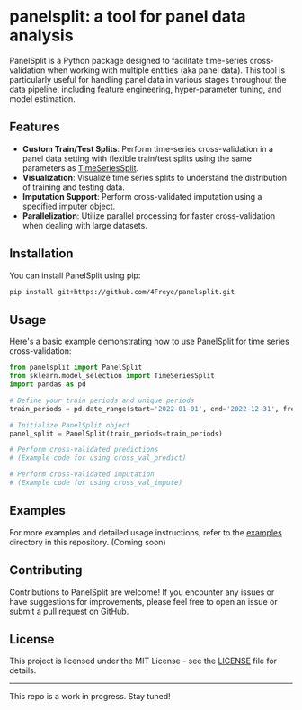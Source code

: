 # panelsplit: a tool for panel data analysis

PanelSplit is a Python package designed to facilitate time-series cross-validation when working with multiple entities (aka panel data). This tool is particularly useful for handling panel data in various stages throughout the data pipeline, including feature engineering, hyper-parameter tuning, and model estimation.

## Features

- **Custom Train/Test Splits**: Perform time-series cross-validation in a panel data setting with flexible train/test splits using the same parameters as [TimeSeriesSplit](https://scikit-learn.org/stable/modules/generated/sklearn.model_selection.TimeSeriesSplit.html).
- **Visualization**: Visualize time series splits to understand the distribution of training and testing data.
- **Imputation Support**: Perform cross-validated imputation using a specified imputer object.
- **Parallelization**: Utilize parallel processing for faster cross-validation when dealing with large datasets.

## Installation

You can install PanelSplit using pip:

```bash
pip install git+https://github.com/4Freye/panelsplit.git
```

## Usage

Here's a basic example demonstrating how to use PanelSplit for time series cross-validation:

```python
from panelsplit import PanelSplit
from sklearn.model_selection import TimeSeriesSplit
import pandas as pd

# Define your train periods and unique periods
train_periods = pd.date_range(start='2022-01-01', end='2022-12-31', freq='M')

# Initialize PanelSplit object
panel_split = PanelSplit(train_periods=train_periods)

# Perform cross-validated predictions
# (Example code for using cross_val_predict)

# Perform cross-validated imputation
# (Example code for using cross_val_impute)
```

## Examples

For more examples and detailed usage instructions, refer to the [examples](examples) directory in this repository. (Coming soon)

## Contributing

Contributions to PanelSplit are welcome! If you encounter any issues or have suggestions for improvements, please feel free to open an issue or submit a pull request on GitHub.

## License

This project is licensed under the MIT License - see the [LICENSE](LICENSE) file for details.

---

This repo is a work in progress. Stay tuned!

